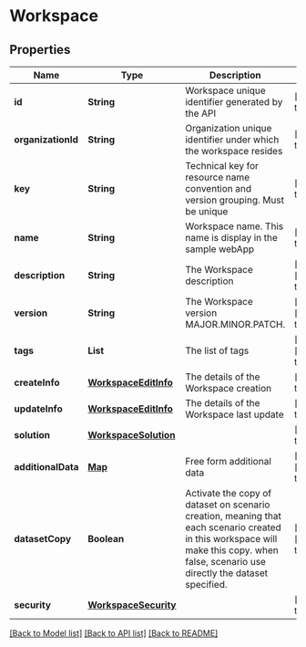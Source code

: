 # Workspace
## Properties

| Name | Type | Description | Notes |
|------------ | ------------- | ------------- | -------------|
| **id** | **String** | Workspace unique identifier generated by the API | [default to null] |
| **organizationId** | **String** | Organization unique identifier under which the workspace resides | [default to null] |
| **key** | **String** | Technical key for resource name convention and version grouping. Must be unique | [default to null] |
| **name** | **String** | Workspace name. This name is display in the sample webApp | [default to null] |
| **description** | **String** | The Workspace description | [optional] [default to null] |
| **version** | **String** | The Workspace version MAJOR.MINOR.PATCH. | [optional] [default to null] |
| **tags** | **List** | The list of tags | [optional] [default to null] |
| **createInfo** | [**WorkspaceEditInfo**](WorkspaceEditInfo.md) | The details of the Workspace creation | [default to null] |
| **updateInfo** | [**WorkspaceEditInfo**](WorkspaceEditInfo.md) | The details of the Workspace last update | [default to null] |
| **solution** | [**WorkspaceSolution**](WorkspaceSolution.md) |  | [default to null] |
| **additionalData** | [**Map**](AnyType.md) | Free form additional data | [optional] [default to null] |
| **datasetCopy** | **Boolean** | Activate the copy of dataset on scenario creation, meaning that each scenario created in this workspace will make this copy. when false, scenario use directly the dataset specified. | [optional] [default to true] |
| **security** | [**WorkspaceSecurity**](WorkspaceSecurity.md) |  | [default to null] |

[[Back to Model list]](../README.md#documentation-for-models) [[Back to API list]](../README.md#documentation-for-api-endpoints) [[Back to README]](../README.md)

